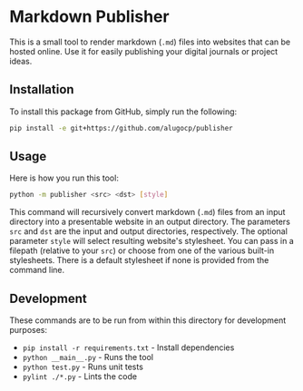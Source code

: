 # Markdown Publisher
This is a small tool to render markdown (`.md`) files into websites that can be hosted online.
Use it for easily publishing your digital journals or project ideas.

## Installation
To install this package from GitHub, simply run the following:
```bash
pip install -e git+https://github.com/alugocp/publisher
```

## Usage
Here is how you run this tool:
```bash
python -m publisher <src> <dst> [style]
```
This command will recursively convert markdown (`.md`) files from an input directory into a presentable website in an output directory.
The parameters `src` and `dst` are the input and output directories, respectively.
The optional parameter `style` will select resulting website's stylesheet.
You can pass in a filepath (relative to your `src`) or choose from one of the various built-in stylesheets.
There is a default stylesheet if none is provided from the command line.

## Development
These commands are to be run from within this directory for development purposes:
- `pip install -r requirements.txt` - Install dependencies
- `python __main__.py` - Runs the tool
- `python test.py` - Runs unit tests
- `pylint ./*.py` - Lints the code
